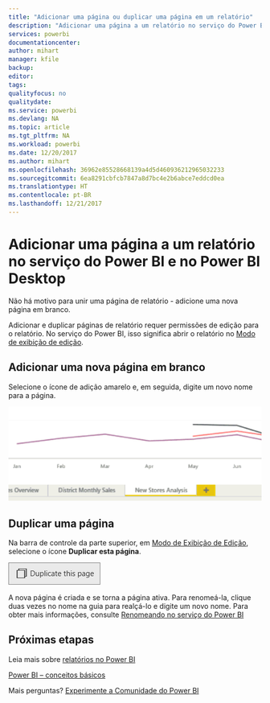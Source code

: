 ```yaml
---
title: "Adicionar uma página ou duplicar uma página em um relatório"
description: "Adicionar uma página a um relatório no serviço do Power BI e no Power BI Desktop"
services: powerbi
documentationcenter: 
author: mihart
manager: kfile
backup: 
editor: 
tags: 
qualityfocus: no
qualitydate: 
ms.service: powerbi
ms.devlang: NA
ms.topic: article
ms.tgt_pltfrm: NA
ms.workload: powerbi
ms.date: 12/20/2017
ms.author: mihart
ms.openlocfilehash: 36962e85528668139a4d5d460936212965032233
ms.sourcegitcommit: 6ea8291cbfcb7847a8d7bc4e2b6abce7eddcd0ea
ms.translationtype: HT
ms.contentlocale: pt-BR
ms.lasthandoff: 12/21/2017
---
```

# <a name="add-a-page-to-a-power-bi-report-in-power-bi-service-and-power-bi-desktop"></a>Adicionar uma página a um relatório no serviço do Power BI e no Power BI Desktop
Não há motivo para unir uma página de relatório - adicione uma nova página em branco. 

Adicionar e duplicar páginas de relatório requer permissões de edição para o relatório. No serviço do Power BI, isso significa abrir o relatório no [Modo de exibição de edição](service-reading-view-and-editing-view.md). 

## <a name="add-a-new-blank-page"></a>Adicionar uma nova página em branco
Selecione o ícone de adição amarelo e, em seguida, digite um novo nome para a página.  

![](media/power-bi-report-add-page/reorderpages2.gif)

## <a name="duplicate-a-page"></a>Duplicar uma página
Na barra de controle da parte superior, em [Modo de Exibição de Edição](service-interact-with-a-report-in-editing-view.md), selecione o ícone **Duplicar esta página**.

![](media/power-bi-report-add-page/pbi_duplicate.png)

A nova página é criada e se torna a página ativa. Para renomeá-la, clique duas vezes no nome na guia para realçá-lo e digite um novo nome.  Para obter mais informações, consulte [Renomeando no serviço do Power BI](service-rename.md)

## <a name="next-steps"></a>Próximas etapas
Leia mais sobre [relatórios no Power BI](service-reports.md)

[Power BI – conceitos básicos](service-basic-concepts.md)

Mais perguntas? [Experimente a Comunidade do Power BI](http://community.powerbi.com/)

